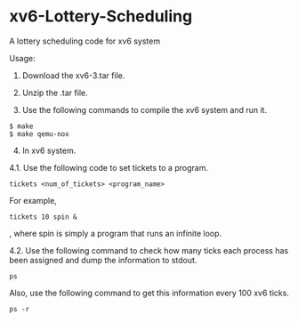 # xv6-Lottery-Scheduling
A lottery scheduling code for xv6 system

Usage:
1. Download the xv6-3.tar file.

2. Unzip the .tar file.

3. Use the following commands to compile the xv6 system and run it.

```
$ make
$ make qemu-nox
```

4. In xv6 system. 

4.1.  Use the following code to set tickets to a program.
```
tickets <num_of_tickets> <program_name>
```
For example,
```
tickets 10 spin &
```
, where spin is simply a program that runs an infinite loop.

  4.2. Use the following command to check how many ticks each process has been assigned and dump the information to stdout.
```
ps
```
  Also, use the following command to get this information every 100 xv6 ticks.
```
ps -r
```
